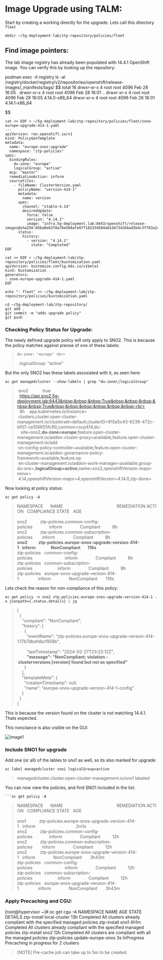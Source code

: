 # Image Upgrade using TALM:

Start by creating a working directly for the upgrade. Lets call this directory `fleet`

```
mkdir ~/5g-deployment-lab/ztp-repository/policies/fleet
```

## Find image pointers: 

The lab image registry has already been populated with 14.4.1 OpenShift image. You can verify this by looking up the repository: 

podman exec -it registry ls -al /registry/docker/registry/v2/repositories/openshift/release-images/_manifests/tags/
$$
total 16
drwxr-xr-x    4 root     root          4096 Feb 28 16:05 .
drwxr-xr-x    4 root     root          4096 Feb 28 16:01 ..
drwxr-xr-x    4 root     root          4096 Feb 28 16:05 4.14.0-x86_64
drwxr-xr-x    4 root     root          4096 Feb 28 16:01 4.14.1-x86_64

$$


```
cat << EOF > ~/5g-deployment-lab/ztp-repository/policies/fleet/zone-europe-upgrade-414-1.yaml
---
apiVersion: ran.openshift.io/v1
kind: PolicyGenTemplate
metadata:
  name: "europe-snos-upgrade"
  namespace: "ztp-policies"
spec:
  bindingRules:
    du-zone: "europe"
    logicalGroup: "active"
  mcp: "master"
  remediationAction: inform
  sourceFiles:
    - fileName: ClusterVersion.yaml
      policyName: "version-414-1"
      metadata:
        name: version
      spec:
        channel: "stable-4.14"
        desiredUpdate:
          force: false
          version: "4.14.1"
          image: "infra.5g-deployment.lab:8443/openshift/release-images@sha256:05ba8e63f8a76e568afe87f182334504a01d47342b6ad5b4c3ff83a2463018bd"
      status:
        history:
          - version: "4.14.1"
            state: "Completed"
EOF
```
```
cat << EOF > ~/5g-deployment-lab/ztp-repository/policies/fleet/kustomization.yaml
apiVersion: kustomize.config.k8s.io/v1beta1
kind: Kustomization
generators:
- zone-europe-upgrade-414-1.yaml
EOF
```

```
echo "- fleet" >> ~/5g-deployment-lab/ztp-repository/policies/kustomization.yaml
```

```
cd ~/5g-deployment-lab/ztp-repository/
git add .
git commit -m "adds upgrade policy"
git push
```

### Checking Policy Status for Upgrade:

The newly defined upgrade policy will only apply to SNO2.  This is because the policy matches against prense of one of these labels:
>     du-zone: "europe" <br>
>.    logicalGroup: "active"<br>

But the only SNO2 has these labels assosiated with it, as seen here: 

```
oc get managedcluster --show-labels | grep "du-zone\|logicalGroup"
```
> &nbsp;sno2&nbsp;&nbsp;&nbsp;&nbsp;&nbsp;&nbsp;&nbsp;&nbsp;&nbsp;&nbsp;&nbsp;&nbsp;true&nbsp;&nbsp;&nbsp;&nbsp;&nbsp;&nbsp;&nbsp;&nbsp;&nbsp;<br>
> &nbsp;&nbsp;https://api.sno2.5g-deployment.lab:6443&nbsp;&nbsp;&nbsp;True&nbsp;&nbsp;&nbsp;&nbsp;&nbsp;True&nbsp;&nbsp;&nbsp;&nbsp;&nbsp;&nbsp;<br>
> &nbsp;&nbsp;8h&nbsp;&nbsp;&nbsp;&nbsp;app.kubernetes.io/instance=<br>
> &nbsp;clusters,cluster.open-cluster-management.io/clusterset=default,clusterID=915a5c43-9236-472c-bf07-ce106655fc90,common=ocp414,du-<br>&nbsp;
> &nbsp;site=sno2,**du-zone=europe**,feature.open-cluster-management.io/addon-cluster-proxy=available,feature.open-cluster-management.io/add<br>
> &nbsp;on-config-policy-controller=available,feature.open-cluster-management.io/addon-governance-policy-framework=available,feature.op<br>
> &nbsp;en-cluster-management.io/addon-work-manager=available,group-du-sno=,**logicalGroup=active**,name=sno2,openshiftVersion-major-minor=<br>
> &nbsp;4.14,openshiftVersion-major=4,openshiftVersion=4.14.0,ztp-done=<br>

Now looking at policy status: 

```
oc get policy -A
```
> NAMESPACE&nbsp;&nbsp;&nbsp;&nbsp;&nbsp;&nbsp;NAME&nbsp;&nbsp;&nbsp;&nbsp;&nbsp;&nbsp;&nbsp;&nbsp;&nbsp;&nbsp;&nbsp;&nbsp;&nbsp;&nbsp;&nbsp;&nbsp;&nbsp;&nbsp;&nbsp;&nbsp;&nbsp;&nbsp;&nbsp;&nbsp;&nbsp;&nbsp;&nbsp;&nbsp;&nbsp;&nbsp;&nbsp;&nbsp;&nbsp;&nbsp;&nbsp;&nbsp;&nbsp;&nbsp;&nbsp;&nbsp;&nbsp;&nbsp;&nbsp;&nbsp;&nbsp;REMEDIATION&nbsp;ACTION&nbsp;&nbsp;&nbsp;COMPLIANCE&nbsp;STATE&nbsp;&nbsp;&nbsp;AGE<br>   
> sno2&nbsp;&nbsp;&nbsp;&nbsp;&nbsp;&nbsp;&nbsp;&nbsp;&nbsp;&nbsp;&nbsp;ztp-policies.common-config-policies&nbsp;&nbsp;&nbsp;&nbsp;&nbsp;&nbsp;&nbsp;&nbsp;&nbsp;&nbsp;&nbsp;&nbsp;&nbsp;&nbsp;inform&nbsp;&nbsp;&nbsp;&nbsp;&nbsp;&nbsp;&nbsp;&nbsp;&nbsp;&nbsp;&nbsp;&nbsp;&nbsp;&nbsp;&nbsp;Compliant&nbsp;&nbsp;&nbsp;&nbsp;&nbsp;&nbsp;&nbsp;&nbsp;&nbsp;&nbsp;8h<br>
> sno2&nbsp;&nbsp;&nbsp;&nbsp;&nbsp;&nbsp;&nbsp;&nbsp;&nbsp;&nbsp;&nbsp;ztp-policies.common-subscription-policies&nbsp;&nbsp;&nbsp;&nbsp;&nbsp;&nbsp;&nbsp;&nbsp;inform&nbsp;&nbsp;&nbsp;&nbsp;&nbsp;&nbsp;&nbsp;&nbsp;&nbsp;&nbsp;&nbsp;&nbsp;&nbsp;&nbsp;&nbsp;Compliant&nbsp;&nbsp;&nbsp;&nbsp;&nbsp;&nbsp;&nbsp;&nbsp;&nbsp;&nbsp;8h<br>
> **sno2&nbsp;&nbsp;&nbsp;&nbsp;&nbsp;&nbsp;&nbsp;&nbsp;&nbsp;&nbsp;&nbsp;ztp-policies.europe-snos-upgrade-version-414-1&nbsp;&nbsp;&nbsp;inform&nbsp;&nbsp;&nbsp;&nbsp;&nbsp;&nbsp;&nbsp;&nbsp;&nbsp;&nbsp;&nbsp;&nbsp;&nbsp;&nbsp;&nbsp;NonCompliant&nbsp;&nbsp;&nbsp;&nbsp;&nbsp;&nbsp;&nbsp;116s**<br>
> ztp-policies&nbsp;&nbsp;&nbsp;common-config-policies&nbsp;&nbsp;&nbsp;&nbsp;&nbsp;&nbsp;&nbsp;&nbsp;&nbsp;&nbsp;&nbsp;&nbsp;&nbsp;&nbsp;&nbsp;&nbsp;&nbsp;&nbsp;&nbsp;&nbsp;&nbsp;&nbsp;&nbsp;&nbsp;&nbsp;&nbsp;&nbsp;inform&nbsp;&nbsp;&nbsp;&nbsp;&nbsp;&nbsp;&nbsp;&nbsp;&nbsp;&nbsp;&nbsp;&nbsp;&nbsp;&nbsp;&nbsp;Compliant&nbsp;&nbsp;&nbsp;&nbsp;&nbsp;&nbsp;&nbsp;&nbsp;&nbsp;&nbsp;8h<br>
> ztp-policies&nbsp;&nbsp;&nbsp;common-subscription-policies&nbsp;&nbsp;&nbsp;&nbsp;&nbsp;&nbsp;&nbsp;&nbsp;&nbsp;&nbsp;&nbsp;&nbsp;&nbsp;&nbsp;&nbsp;&nbsp;&nbsp;&nbsp;&nbsp;&nbsp;&nbsp;inform&nbsp;&nbsp;&nbsp;&nbsp;&nbsp;&nbsp;&nbsp;&nbsp;&nbsp;&nbsp;&nbsp;&nbsp;&nbsp;&nbsp;&nbsp;Compliant&nbsp;&nbsp;&nbsp;&nbsp;&nbsp;&nbsp;&nbsp;&nbsp;&nbsp;&nbsp;8h<br>
> ztp-policies&nbsp;&nbsp;&nbsp;europe-snos-upgrade-version-414-1&nbsp;&nbsp;&nbsp;&nbsp;&nbsp;&nbsp;&nbsp;&nbsp;&nbsp;&nbsp;&nbsp;&nbsp;&nbsp;&nbsp;&nbsp;&nbsp;inform&nbsp;&nbsp;&nbsp;&nbsp;&nbsp;&nbsp;&nbsp;&nbsp;&nbsp;&nbsp;&nbsp;&nbsp;&nbsp;&nbsp;&nbsp;NonCompliant&nbsp;&nbsp;&nbsp;&nbsp;&nbsp;&nbsp;&nbsp;116s<br>


Lets check the reason for non-compliance of this policy: 

```
oc get policy -n sno2 ztp-policies.europe-snos-upgrade-version-414-1 -o jsonpath={.status.details} | jq
```

> [<br>
> &nbsp;&nbsp;{<br>
> &nbsp;&nbsp;&nbsp;&nbsp;"compliant":&nbsp;"NonCompliant",<br>
> &nbsp;&nbsp;&nbsp;&nbsp;"history":&nbsp;[<br>
> &nbsp;&nbsp;&nbsp;&nbsp;&nbsp;&nbsp;{<br>
> &nbsp;&nbsp;&nbsp;&nbsp;&nbsp;&nbsp;&nbsp;&nbsp;"eventName":&nbsp;"ztp-policies.europe-snos-upgrade-version-414-1.17b7dbafebcf958b",<br>  
> &nbsp;&nbsp;&nbsp;&nbsp;&nbsp;&nbsp;&nbsp;&nbsp;"lastTimestamp":&nbsp;"2024-02-27T23:22:12Z",<br>
> &nbsp;&nbsp;&nbsp;&nbsp;&nbsp;&nbsp;&nbsp;&nbsp;**"message":&nbsp;"NonCompliant;&nbsp;violation&nbsp;-&nbsp;clusterversions&nbsp;[version]&nbsp;found&nbsp;but&nbsp;not&nbsp;as&nbsp;specified"**<br>
> &nbsp;&nbsp;&nbsp;&nbsp;&nbsp;&nbsp;}<br>
> &nbsp;&nbsp;&nbsp;&nbsp;],<br>
> &nbsp;&nbsp;&nbsp;&nbsp;"templateMeta":&nbsp;{<br>
> &nbsp;&nbsp;&nbsp;&nbsp;&nbsp;&nbsp;"creationTimestamp":&nbsp;null,<br>
> &nbsp;&nbsp;&nbsp;&nbsp;&nbsp;&nbsp;"name":&nbsp;"europe-snos-upgrade-version-414-1-config"<br>
> &nbsp;&nbsp;&nbsp;&nbsp;}<br>
> &nbsp;&nbsp;}<br>
> ]<br>

This is because the version found on the cluster is not matching 14.4.1. Thats expected. 

This nonciiance is also visible on the GUI: 

![image1](upgrade_1.png)

### Include SNO1 for upgrade

Add one (or all) of the lables to sno1 as well, so its also marked for upgrade: 

```
oc label managedcluster sno1 logicalGroup=active
```
> managedcluster.cluster.open-cluster-management.io/sno1 labeled

You can now view the policies, and find SNO1 included in the list: 

```
```oc get policy -A 
```
> NAMESPACE&nbsp;&nbsp;&nbsp;&nbsp;&nbsp;&nbsp;NAME&nbsp;&nbsp;&nbsp;&nbsp;&nbsp;&nbsp;&nbsp;&nbsp;&nbsp;&nbsp;&nbsp;&nbsp;&nbsp;&nbsp;&nbsp;&nbsp;&nbsp;&nbsp;&nbsp;&nbsp;&nbsp;&nbsp;&nbsp;&nbsp;&nbsp;&nbsp;&nbsp;&nbsp;&nbsp;&nbsp;&nbsp;&nbsp;&nbsp;&nbsp;&nbsp;&nbsp;&nbsp;&nbsp;&nbsp;&nbsp;&nbsp;&nbsp;&nbsp;&nbsp;&nbsp;REMEDIATION&nbsp;ACTION&nbsp;&nbsp;&nbsp;COMPLIANCE&nbsp;STATE&nbsp;&nbsp;&nbsp;AGE<br>   
> sno1&nbsp;&nbsp;&nbsp;&nbsp;&nbsp;&nbsp;&nbsp;&nbsp;&nbsp;&nbsp;&nbsp;ztp-policies.europe-snos-upgrade-version-414-1&nbsp;&nbsp;&nbsp;inform&nbsp;&nbsp;&nbsp;&nbsp;&nbsp;&nbsp;&nbsp;&nbsp;&nbsp;&nbsp;&nbsp;&nbsp;&nbsp;&nbsp;&nbsp;&nbsp;&nbsp;&nbsp;&nbsp;&nbsp;&nbsp;&nbsp;&nbsp;&nbsp;&nbsp;&nbsp;&nbsp;&nbsp;&nbsp;&nbsp;&nbsp;&nbsp;&nbsp;&nbsp;2m1s<br>
> sno2&nbsp;&nbsp;&nbsp;&nbsp;&nbsp;&nbsp;&nbsp;&nbsp;&nbsp;&nbsp;&nbsp;ztp-policies.common-config-policies&nbsp;&nbsp;&nbsp;&nbsp;&nbsp;&nbsp;&nbsp;&nbsp;&nbsp;&nbsp;&nbsp;&nbsp;&nbsp;&nbsp;inform&nbsp;&nbsp;&nbsp;&nbsp;&nbsp;&nbsp;&nbsp;&nbsp;&nbsp;&nbsp;&nbsp;&nbsp;&nbsp;&nbsp;&nbsp;Compliant&nbsp;&nbsp;&nbsp;&nbsp;&nbsp;&nbsp;&nbsp;&nbsp;&nbsp;&nbsp;12h<br>
> sno2&nbsp;&nbsp;&nbsp;&nbsp;&nbsp;&nbsp;&nbsp;&nbsp;&nbsp;&nbsp;&nbsp;ztp-policies.common-subscription-policies&nbsp;&nbsp;&nbsp;&nbsp;&nbsp;&nbsp;&nbsp;&nbsp;inform&nbsp;&nbsp;&nbsp;&nbsp;&nbsp;&nbsp;&nbsp;&nbsp;&nbsp;&nbsp;&nbsp;&nbsp;&nbsp;&nbsp;&nbsp;Compliant&nbsp;&nbsp;&nbsp;&nbsp;&nbsp;&nbsp;&nbsp;&nbsp;&nbsp;&nbsp;12h<br>
> sno2&nbsp;&nbsp;&nbsp;&nbsp;&nbsp;&nbsp;&nbsp;&nbsp;&nbsp;&nbsp;&nbsp;ztp-policies.europe-snos-upgrade-version-414-1&nbsp;&nbsp;&nbsp;inform&nbsp;&nbsp;&nbsp;&nbsp;&nbsp;&nbsp;&nbsp;&nbsp;&nbsp;&nbsp;&nbsp;&nbsp;&nbsp;&nbsp;&nbsp;NonCompliant&nbsp;&nbsp;&nbsp;&nbsp;&nbsp;&nbsp;&nbsp;3h43m<br>
> ztp-policies&nbsp;&nbsp;&nbsp;common-config-policies&nbsp;&nbsp;&nbsp;&nbsp;&nbsp;&nbsp;&nbsp;&nbsp;&nbsp;&nbsp;&nbsp;&nbsp;&nbsp;&nbsp;&nbsp;&nbsp;&nbsp;&nbsp;&nbsp;&nbsp;&nbsp;&nbsp;&nbsp;&nbsp;&nbsp;&nbsp;&nbsp;inform&nbsp;&nbsp;&nbsp;&nbsp;&nbsp;&nbsp;&nbsp;&nbsp;&nbsp;&nbsp;&nbsp;&nbsp;&nbsp;&nbsp;&nbsp;Compliant&nbsp;&nbsp;&nbsp;&nbsp;&nbsp;&nbsp;&nbsp;&nbsp;&nbsp;&nbsp;12h<br>
> ztp-policies&nbsp;&nbsp;&nbsp;common-subscription-policies&nbsp;&nbsp;&nbsp;&nbsp;&nbsp;&nbsp;&nbsp;&nbsp;&nbsp;&nbsp;&nbsp;&nbsp;&nbsp;&nbsp;&nbsp;&nbsp;&nbsp;&nbsp;&nbsp;&nbsp;&nbsp;inform&nbsp;&nbsp;&nbsp;&nbsp;&nbsp;&nbsp;&nbsp;&nbsp;&nbsp;&nbsp;&nbsp;&nbsp;&nbsp;&nbsp;&nbsp;Compliant&nbsp;&nbsp;&nbsp;&nbsp;&nbsp;&nbsp;&nbsp;&nbsp;&nbsp;&nbsp;12h<br>
> ztp-policies&nbsp;&nbsp;&nbsp;europe-snos-upgrade-version-414-1&nbsp;&nbsp;&nbsp;&nbsp;&nbsp;&nbsp;&nbsp;&nbsp;&nbsp;&nbsp;&nbsp;&nbsp;&nbsp;&nbsp;&nbsp;&nbsp;inform&nbsp;&nbsp;&nbsp;&nbsp;&nbsp;&nbsp;&nbsp;&nbsp;&nbsp;&nbsp;&nbsp;&nbsp;&nbsp;&nbsp;&nbsp;NonCompliant&nbsp;&nbsp;&nbsp;&nbsp;&nbsp;&nbsp;&nbsp;3h43m<br>

### Apply Precaching and CGU:

[root@hypervisor ~]# oc get cgu -A
NAMESPACE      NAME                 AGE    STATE        DETAILS
ztp-install    local-cluster        13h    Completed    All clusters already compliant with the specified managed policies
ztp-install    sno1                 4h1m   Completed    All clusters already compliant with the specified managed policies
ztp-install    sno2                 12h    Completed    All clusters are compliant with all the managed policies
ztp-policies   update-europe-snos   3s     InProgress   Precaching in progress for 2 clusters

> [NOTE] Pre-cache job can take up to 5m to be created.


